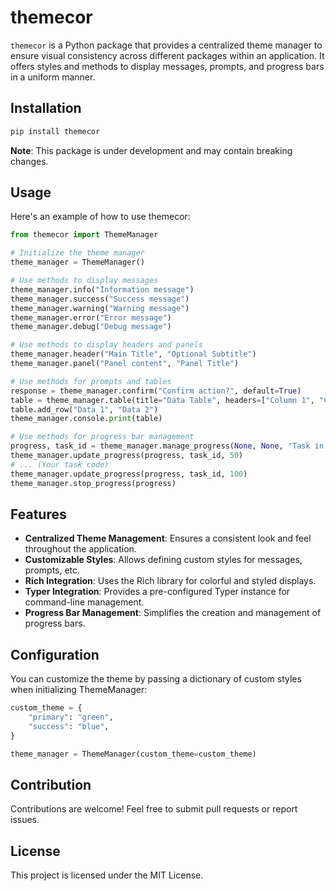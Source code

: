 # themecor

`themecor` is a Python package that provides a centralized theme manager to ensure visual consistency across different packages within an application. It offers styles and methods to display messages, prompts, and progress bars in a uniform manner.

## Installation

```bash
pip install themecor
```

**Note**: This package is under development and may contain breaking changes.

## Usage
Here's an example of how to use themecor:

```python
from themecor import ThemeManager

# Initialize the theme manager
theme_manager = ThemeManager()

# Use methods to display messages
theme_manager.info("Information message")
theme_manager.success("Success message")
theme_manager.warning("Warning message")
theme_manager.error("Error message")
theme_manager.debug("Debug message")

# Use methods to display headers and panels
theme_manager.header("Main Title", "Optional Subtitle")
theme_manager.panel("Panel content", "Panel Title")

# Use methods for prompts and tables
response = theme_manager.confirm("Confirm action?", default=True)
table = theme_manager.table(title="Data Table", headers=["Column 1", "Column 2"])
table.add_row("Data 1", "Data 2")
theme_manager.console.print(table)

# Use methods for progress bar management
progress, task_id = theme_manager.manage_progress(None, None, "Task in progress...", 100)
theme_manager.update_progress(progress, task_id, 50)
# ... (Your task code)
theme_manager.update_progress(progress, task_id, 100)
theme_manager.stop_progress(progress)
```


## Features
- **Centralized Theme Management**: Ensures a consistent look and feel throughout the application.
- **Customizable Styles**: Allows defining custom styles for messages, prompts, etc.
- **Rich Integration**: Uses the Rich library for colorful and styled displays.
- **Typer Integration**: Provides a pre-configured Typer instance for command-line management.
- **Progress Bar Management**: Simplifies the creation and management of progress bars.

## Configuration

You can customize the theme by passing a dictionary of custom styles when initializing ThemeManager:

```python
custom_theme = {
    "primary": "green",
    "success": "blue",
}

theme_manager = ThemeManager(custom_theme=custom_theme)
```

## Contribution

Contributions are welcome! Feel free to submit pull requests or report issues.

## License

This project is licensed under the MIT License.
